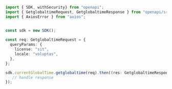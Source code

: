 <!-- Start SDK Example Usage -->
```typescript
import { SDK, withSecurity} from "openapi";
import { GetglobaltimeRequest, GetglobaltimeResponse } from "openapi/src/sdk/models/operations";
import { AxiosError } from "axios";


const sdk = new SDK();
    
const req: GetglobaltimeRequest = {
  queryParams: {
    license: "sit",
    locale: "voluptas",
  },
};

sdk.currentGlobalTime.getglobaltime(req).then((res: GetglobaltimeResponse | AxiosError) => {
   // handle response
});
```
<!-- End SDK Example Usage -->
